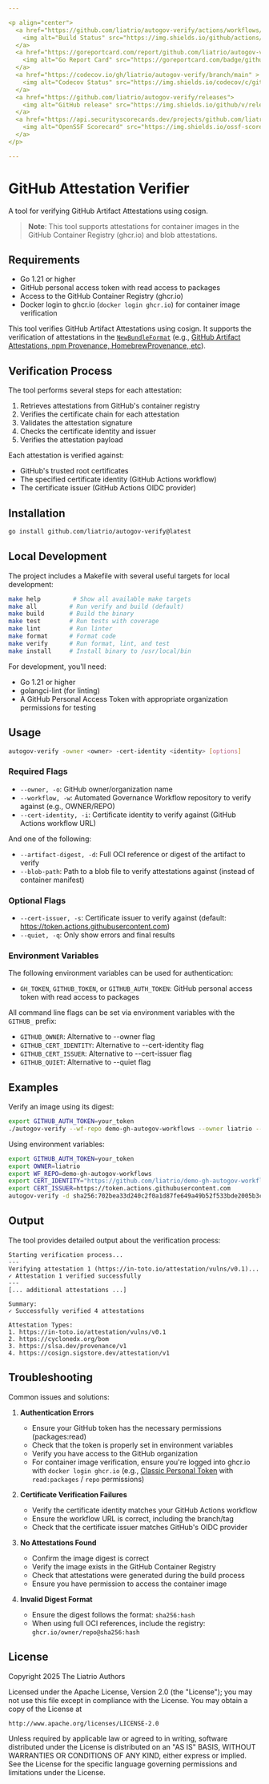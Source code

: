 ```yaml
---

<p align="center">
  <a href="https://github.com/liatrio/autogov-verify/actions/workflows/build.yml?query=branch%3Amain">
    <img alt="Build Status" src="https://img.shields.io/github/actions/workflow/status/liatrio/autogov-verify/build.yml?branch=main&style=for-the-badge">
  </a>
  <a href="https://goreportcard.com/report/github.com/liatrio/autogov-verify">
    <img alt="Go Report Card" src="https://goreportcard.com/badge/github.com/liatrio/autogov-verify?style=for-the-badge">
  </a>
  <a href="https://codecov.io/gh/liatrio/autogov-verify/branch/main" >
    <img alt="Codecov Status" src="https://img.shields.io/codecov/c/github/liatrio/autogov-verify?style=for-the-badge"/>
  </a>
  <a href="https://github.com/liatrio/autogov-verify/releases">
    <img alt="GitHub release" src="https://img.shields.io/github/v/release/liatrio/autogov-verify?include_prereleases&style=for-the-badge">
  </a>
  <a href="https://api.securityscorecards.dev/projects/github.com/liatrio/autogov-verify/badge">
    <img alt="OpenSSF Scorecard" src="https://img.shields.io/ossf-scorecard/github.com/liatrio/autogov-verify?label=openssf%20scorecard&style=for-the-badge">
  </a>
</p>

---
```


# GitHub Attestation Verifier

A tool for verifying GitHub Artifact Attestations using cosign.

> **Note**: This tool supports attestations for container images in the GitHub Container Registry (ghcr.io) and blob attestations.

## Requirements

- Go 1.21 or higher
- GitHub personal access token with read access to packages
- Access to the GitHub Container Registry (ghcr.io)
- Docker login to ghcr.io (`docker login ghcr.io`) for container image verification

This tool verifies GitHub Artifact Attestations using cosign. It supports the verification of attestations in the [`NewBundleFormat`](https://github.com/sigstore/sigstore-go/blob/v0.6.2/pkg/bundle/bundle.go#L59) (e.g., [GitHub Artifact Attestations, npm Provenance, HomebrewProvenance, etc](https://blog.sigstore.dev/cosign-verify-bundles/)).

## Verification Process

The tool performs several steps for each attestation:

1. Retrieves attestations from GitHub's container registry
2. Verifies the certificate chain for each attestation
3. Validates the attestation signature
4. Checks the certificate identity and issuer
5. Verifies the attestation payload

Each attestation is verified against:

- GitHub's trusted root certificates
- The specified certificate identity (GitHub Actions workflow)
- The certificate issuer (GitHub Actions OIDC provider)

## Installation

```bash
go install github.com/liatrio/autogov-verify@latest
```

## Local Development

The project includes a Makefile with several useful targets for local development:

```bash
make help         # Show all available make targets
make all         # Run verify and build (default)
make build       # Build the binary
make test        # Run tests with coverage
make lint        # Run linter
make format      # Format code
make verify      # Run format, lint, and test
make install     # Install binary to /usr/local/bin
```

For development, you'll need:

- Go 1.21 or higher
- golangci-lint (for linting)
- A GitHub Personal Access Token with appropriate organization permissions for testing

## Usage

```bash
autogov-verify -owner <owner> -cert-identity <identity> [options]
```

### Required Flags

- `--owner, -o`: GitHub owner/organization name
- `--workflow, -w`: Automated Governance Workflow repository to verify against (e.g., OWNER/REPO)
- `--cert-identity, -i`: Certificate identity to verify against (GitHub Actions workflow URL)

And one of the following:

- `--artifact-digest, -d`: Full OCI reference or digest of the artifact to verify
- `--blob-path`: Path to a blob file to verify attestations against (instead of container manifest)

### Optional Flags

- `--cert-issuer, -s`: Certificate issuer to verify against (default: <https://token.actions.githubusercontent.com>)
- `--quiet, -q`: Only show errors and final results

### Environment Variables

The following environment variables can be used for authentication:

- `GH_TOKEN`, `GITHUB_TOKEN`, or `GITHUB_AUTH_TOKEN`: GitHub personal access token with read access to packages

All command line flags can be set via environment variables with the `GITHUB_` prefix:

- `GITHUB_OWNER`: Alternative to --owner flag
- `GITHUB_CERT_IDENTITY`: Alternative to --cert-identity flag
- `GITHUB_CERT_ISSUER`: Alternative to --cert-issuer flag
- `GITHUB_QUIET`: Alternative to --quiet flag

## Examples

Verify an image using its digest:

```bash
export GITHUB_AUTH_TOKEN=your_token
./autogov-verify --wf-repo demo-gh-autogov-workflows --owner liatrio --artifact-digest sha256:ee911cb4dba66546ded541337f0b3079c55b628c5d83057867b0ef458abdb682 --cert-identity "https://github.com/liatrio/demo-gh-autogov-workflows/.github/workflows/rw-hp-attest-image.yaml@refs/heads/feat/add-dependency-scan" --expected-ref refs/heads/feat/add-dependency-scan
```

Using environment variables:

```bash
export GITHUB_AUTH_TOKEN=your_token
export OWNER=liatrio
export WF_REPO=demo-gh-autogov-workflows
export CERT_IDENTITY="https://github.com/liatrio/demo-gh-autogov-workflows/.github/workflows/rw-hp-attest-image.yaml@refs/heads/main"
export CERT_ISSUER=https://token.actions.githubusercontent.com
autogov-verify -d sha256:702bea33d240c2f0a1d87fe649a49b52f533bde2005b3c1bc0be7859dd5e4226
```

## Output

The tool provides detailed output about the verification process:

```shell
Starting verification process...
---
Verifying attestation 1 (https://in-toto.io/attestation/vulns/v0.1)...
✓ Attestation 1 verified successfully
---
[... additional attestations ...]

Summary:
✓ Successfully verified 4 attestations

Attestation Types:
1. https://in-toto.io/attestation/vulns/v0.1
2. https://cyclonedx.org/bom
3. https://slsa.dev/provenance/v1
4. https://cosign.sigstore.dev/attestation/v1
```

## Troubleshooting

Common issues and solutions:

1. **Authentication Errors**
   - Ensure your GitHub token has the necessary permissions (packages:read)
   - Check that the token is properly set in environment variables
   - Verify you have access to the GitHub organization
   - For container image verification, ensure you're logged into ghcr.io with `docker login ghcr.io` (e.g., [Classic Personal Token](https://docs.github.com/en/authentication/keeping-your-account-and-data-secure/managing-your-personal-access-tokens) with `read:packages` / `repo` permissions)

2. **Certificate Verification Failures**
   - Verify the certificate identity matches your GitHub Actions workflow
   - Ensure the workflow URL is correct, including the branch/tag
   - Check that the certificate issuer matches GitHub's OIDC provider

3. **No Attestations Found**
   - Confirm the image digest is correct
   - Verify the image exists in the GitHub Container Registry
   - Check that attestations were generated during the build process
   - Ensure you have permission to access the container image

4. **Invalid Digest Format**
   - Ensure the digest follows the format: `sha256:hash`
   - When using full OCI references, include the registry: `ghcr.io/owner/repo@sha256:hash`

## License

Copyright 2025 The Liatrio Authors

Licensed under the Apache License, Version 2.0 (the "License");
you may not use this file except in compliance with the License.
You may obtain a copy of the License at

    http://www.apache.org/licenses/LICENSE-2.0

Unless required by applicable law or agreed to in writing, software
distributed under the License is distributed on an "AS IS" BASIS,
WITHOUT WARRANTIES OR CONDITIONS OF ANY KIND, either express or implied.
See the License for the specific language governing permissions and
limitations under the License.
